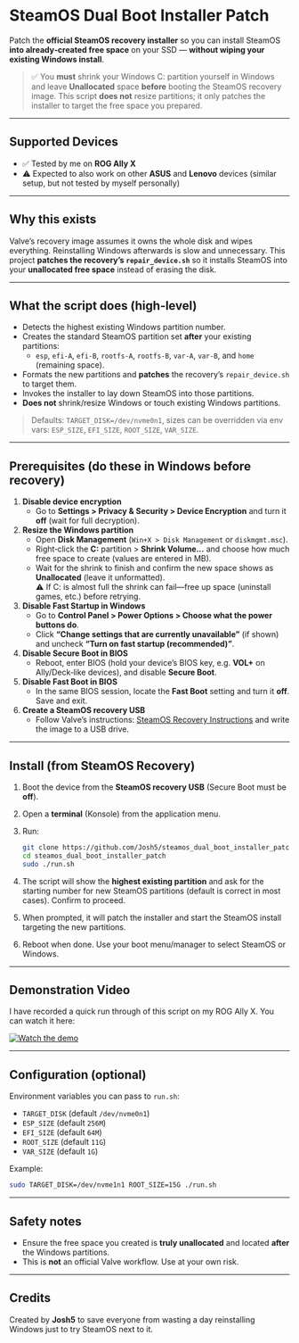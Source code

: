 # SteamOS Dual Boot Installer Patch

Patch the **official SteamOS recovery installer** so you can install SteamOS **into already‑created free space** on your SSD — **without wiping your existing Windows install**.

> ✅ You **must** shrink your Windows C: partition yourself in Windows and leave **Unallocated** space **before** booting the SteamOS recovery image. This script **does not** resize partitions; it only patches the installer to target the free space you prepared.

---

## Supported Devices

- ✅ Tested by me on **ROG Ally X**
- ⚠️ Expected to also work on other **ASUS** and **Lenovo** devices (similar setup, but not tested by myself personally)

---

## Why this exists

Valve’s recovery image assumes it owns the whole disk and wipes everything. Reinstalling Windows afterwards is slow and unnecessary. This project **patches the recovery’s `repair_device.sh`** so it installs SteamOS into your **unallocated free space** instead of erasing the disk.

---

## What the script does (high‑level)

- Detects the highest existing Windows partition number.
- Creates the standard SteamOS partition set **after** your existing partitions:
  - `esp`, `efi-A`, `efi-B`, `rootfs-A`, `rootfs-B`, `var-A`, `var-B`, and `home` (remaining space).
- Formats the new partitions and **patches** the recovery’s `repair_device.sh` to target them.
- Invokes the installer to lay down SteamOS into those partitions.
- **Does not** shrink/resize Windows or touch existing Windows partitions.

> Defaults: `TARGET_DISK=/dev/nvme0n1`, sizes can be overridden via env vars: `ESP_SIZE`, `EFI_SIZE`, `ROOT_SIZE`, `VAR_SIZE`.

---

## Prerequisites (do these in Windows **before** recovery)

1. **Disable device encryption**
   - Go to **Settings > Privacy & Security > Device Encryption** and turn it **off** (wait for full decryption).
2. **Resize the Windows partition**
   - Open **Disk Management** (`Win+X > Disk Management` or `diskmgmt.msc`).
   - Right‑click the **C:** partition > **Shrink Volume…** and choose how much free space to create (values are entered in MB).
   - Wait for the shrink to finish and confirm the new space shows as **Unallocated** (leave it unformatted).  
     ⚠️ If C: is almost full the shrink can fail—free up space (uninstall games, etc.) before retrying.
3. **Disable Fast Startup in Windows**
   - Go to **Control Panel > Power Options > Choose what the power buttons do**.
   - Click **“Change settings that are currently unavailable”** (if shown) and uncheck **“Turn on fast startup (recommended)”**.
4. **Disable Secure Boot in BIOS**
   - Reboot, enter BIOS (hold your device’s BIOS key, e.g. **VOL+** on Ally/Deck‑like devices), and disable **Secure Boot**.
5. **Disable Fast Boot in BIOS**
   - In the same BIOS session, locate the **Fast Boot** setting and turn it **off**. Save and exit.
6. **Create a SteamOS recovery USB**
   - Follow Valve’s instructions: [SteamOS Recovery Instructions](https://help.steampowered.com/en/faqs/view/65B4-2AA3-5F37-4227) and write the image to a USB drive.

---

## Install (from SteamOS Recovery)

1. Boot the device from the **SteamOS recovery USB** (Secure Boot must be **off**).
2. Open a **terminal** (Konsole) from the application menu.
3. Run:

   ```bash
   git clone https://github.com/Josh5/steamos_dual_boot_installer_patch
   cd steamos_dual_boot_installer_patch
   sudo ./run.sh
   ```

4. The script will show the **highest existing partition** and ask for the starting number for new SteamOS partitions (default is correct in most cases). Confirm to proceed.
5. When prompted, it will patch the installer and start the SteamOS install targeting the new partitions.
6. Reboot when done. Use your boot menu/manager to select SteamOS or Windows.

---

## Demonstration Video

I have recorded a quick run through of this script on my ROG Ally X. You can watch it here:

[![Watch the demo](https://img.youtube.com/vi/sVW2MKR5cNk/0.jpg)](https://www.youtube.com/watch?v=sVW2MKR5cNk)


---

## Configuration (optional)

Environment variables you can pass to `run.sh`:

- `TARGET_DISK` (default `/dev/nvme0n1`)
- `ESP_SIZE` (default `256M`)
- `EFI_SIZE` (default `64M`)
- `ROOT_SIZE` (default `11G`)
- `VAR_SIZE` (default `1G`)

Example:

```bash
sudo TARGET_DISK=/dev/nvme1n1 ROOT_SIZE=15G ./run.sh
```

---

## Safety notes

- Ensure the free space you created is **truly unallocated** and located **after** the Windows partitions.
- This is **not** an official Valve workflow. Use at your own risk.

---

## Credits

Created by **Josh5** to save everyone from wasting a day reinstalling Windows just to try SteamOS next to it.
